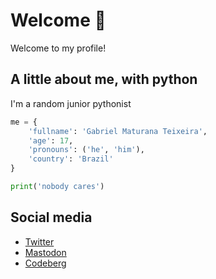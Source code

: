 # Welcome 👋

Welcome to my profile!

## A little about me, with python

I'm a random junior pythonist

```py
me = {
    'fullname': 'Gabriel Maturana Teixeira',
    'age': 17,
    'pronouns': ('he', 'him'),
    'country': 'Brazil'
}

print('nobody cares')
```

## Social media

- [Twitter](https://twitter.com/maturanei)
- [Mastodon](https://mastodon.social/@mathurana)
- [Codeberg](https://codeberg.org/mathurana)
